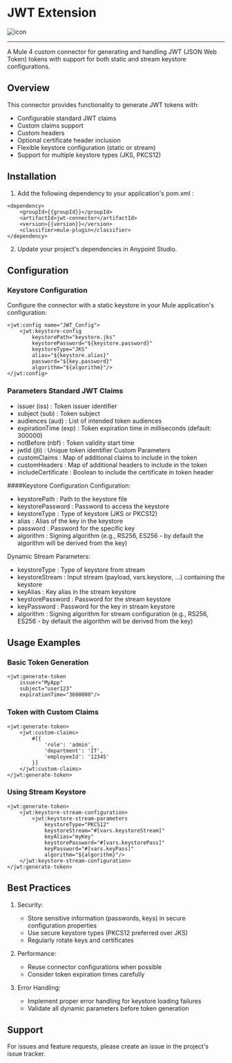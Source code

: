 # JWT Extension

![icon](https://github.com/user-attachments/assets/5e55fd3f-8a3a-4ef6-9bdb-98cb0daec190)

---

A Mule 4 custom connector for generating and handling JWT (JSON Web Token) tokens with support for both static and stream keystore configurations.

## Overview
This connector provides functionality to generate JWT tokens with:

- Configurable standard JWT claims
- Custom claims support
- Custom headers
- Optional certificate header inclusion
- Flexible keystore configuration (static or stream)
- Support for multiple keystore types (JKS, PKCS12)
  
## Installation
1. Add the following dependency to your application's pom.xml :
```
<dependency>
    <groupId>{{groupId}}</groupId>
    <artifactId>jwt-connector</artifactId>
    <version>{{version}}</version>
    <classifier>mule-plugin</classifier>
</dependency>
```

2. Update your project's dependencies in Anypoint Studio.
   
## Configuration
### Keystore Configuration
Configure the connector with a static keystore in your Mule application's configuration:

```
<jwt:config name="JWT_Config">
    <jwt:keystore-config 
        keystorePath="keystore.jks"
        keystorePassword="${keystore.password}"
        keystoreType="JKS"
        alias="${keystore.alias}"
        password="${key.password}"
        algorithm="${algorithm}"/>
</jwt:config>
```

### Parameters Standard JWT Claims
- issuer (iss) : Token issuer identifier
- subject (sub) : Token subject
- audiences (aud) : List of intended token audiences
- expirationTime (exp) : Token expiration time in milliseconds (default: 300000)
- notBefore (nbf) : Token validity start time
- jwtId (jti) : Unique token identifier Custom Parameters
- customClaims : Map of additional claims to include in the token
- customHeaders : Map of additional headers to include in the token
- includeCertificate : Boolean to include the certificate in token header

####Keystore Configuration
Configuration:
- keystorePath : Path to the keystore file
- keystorePassword : Password to access the keystore
- keystoreType : Type of keystore (JKS or PKCS12)
- alias : Alias of the key in the keystore
- password : Password for the specific key
- algorithm : Signing algorithm (e.g., RS256, ES256 - by default the algorithm will be derived from the key)
  
Dynamic Stream Parameters:
- keystoreType : Type of keystore from stream
- keystoreStream : Input stream (payload, vars.keystore, ...) containing the keystore
- keyAlias : Key alias in the stream keystore
- keystorePassword : Password for the stream keystore
- keyPassword : Password for the key in stream keystore
- algorithm : Signing algorithm for stream configuration (e.g., RS256, ES256 - by default the algorithm will be derived from the key)
  
## Usage Examples
### Basic Token Generation
```
<jwt:generate-token 
    issuer="MyApp"
    subject="user123"
    expirationTime="3600000"/>
```

### Token with Custom Claims
```
<jwt:generate-token>
    <jwt:custom-claims>
        #[{
            'role': 'admin',
            'department': 'IT',
            'employeeId': '12345'
        }]
    </jwt:custom-claims>
</jwt:generate-token>
```

### Using Stream Keystore
```
<jwt:generate-token>
    <jwt:keystore-stream-configuration>
        <jwt:keystore-stream-parameters
            keystoreType="PKCS12"
            keystoreStream="#[vars.keystoreStream]"
            keyAlias="myKey"
            keystorePassword="#[vars.keystorePass]"
            keyPassword="#[vars.keyPass]"
            algorithm="${algorithm}"/>
    </jwt:keystore-stream-configuration>
</jwt:generate-token>
```

## Best Practices
1. Security:
   - Store sensitive information (passwords, keys) in secure configuration properties
   - Use secure keystore types (PKCS12 preferred over JKS)
   - Regularly rotate keys and certificates
     
2. Performance:
   - Reuse connector configurations when possible
   - Consider token expiration times carefully
     
3. Error Handling:
   - Implement proper error handling for keystore loading failures
   - Validate all dynamic parameters before token generation
     
## Support
For issues and feature requests, please create an issue in the project's issue tracker.
